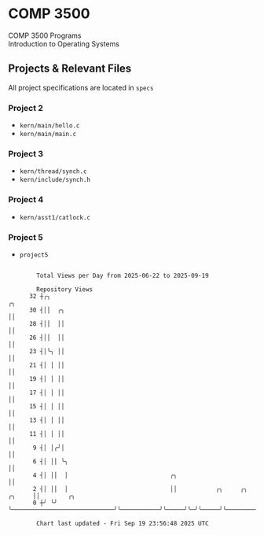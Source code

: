 # COMP 3500
COMP 3500 Programs  
Introduction to Operating Systems  
## Projects & Relevant Files
All project specifications are located in `specs`
### Project 2
- `kern/main/hello.c`
- `kern/main/main.c`
### Project 3
- `kern/thread/synch.c`
- `kern/include/synch.h`
### Project 4
- `kern/asst1/catlock.c`
### Project 5
- `project5`

```

        Total Views per Day from 2025-06-22 to 2025-09-19

        Repository Views
      32 ┼╭╮                                                                ╭╮
      30 ┤││  ╭╮                                                            ││
      28 ┤││  ││                                                            ││
      26 ┤││  ││                                                            ││
      23 ┤│╰╮ ││                                                            ││
      21 ┤│ │ ││                                                            ││
      19 ┤│ │ ││                                                            ││
      17 ┤│ │ ││                                                            ││
      15 ┤│ │ ││                                                            ││
      13 ┤│ │ ││                                                            ││
      11 ┤│ │ ││                                                            ││
       9 ┤│ │╭╯│                                                            ││
       6 ┤│ ││ ╰╮                                                           ││
       4 ┤│ ││  │                             ╭╮                            ││
       2 ┤│ ││  │                             ││           ╭╮     ╭╮ ╭╮     ││        ╭╮
       0 ┼╯ ╰╯  ╰─────────────────────────────╯╰───────────╯╰─────╯╰─╯╰─────╯╰────────╯╰───────────

        Chart last updated - Fri Sep 19 23:56:48 2025 UTC
        
```

